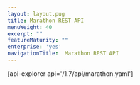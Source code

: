 ```yaml
---
layout: layout.pug
title: Marathon REST API
menuWeight: 40
excerpt: ""
featureMaturity: ""
enterprise: 'yes'
navigationTitle:  Marathon REST API
---
```


[api-explorer api='/1.7/api/marathon.yaml']